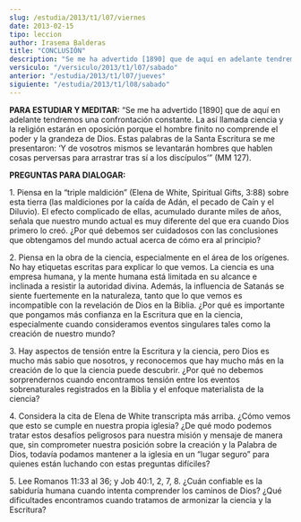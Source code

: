 ```yaml
---
slug: /estudia/2013/t1/l07/viernes
date: 2013-02-15
tipo: leccion
author: Irasema Balderas
title: "CONCLUSIÓN"
description: "Se me ha advertido [1890] que de aquí en adelante tendremos una confrontación constante. La así llamada ciencia y la religión estarán en oposición porque el hombre finito no comprende el poder y la grandeza de Dios. Estas palabras de la Santa Escritura se me presentaron: ‘Y de vosotros mismos se levantarán hombres que hablen cosas perversas para arrastrar tras sí a los discípulos’'"
versiculo: "/versiculo/2013/t1/l07/sabado"
anterior: "/estudia/2013/t1/l07/jueves"
siguiente: "/estudia/2013/t1/l08/sabado"
---
```


**PARA ESTUDIAR Y MEDITAR:** “Se me ha advertido [1890] que de aquí en adelante tendremos una confrontación constante. La así llamada ciencia y la religión estarán en oposición porque el hombre finito no comprende el poder y la grandeza de Dios. Estas palabras de la Santa Escritura se me presentaron: ‘Y de vosotros mismos se levantarán hombres que hablen cosas perversas para arrastrar tras sí a los discípulos’” (MM 127).

**PREGUNTAS PARA DIALOGAR:**

1\. Piensa en la “triple maldición” (Elena de White, Spiritual Gifts, 3:88) sobre esta tierra (las maldiciones por la caída de Adán, el pecado de Caín y el Diluvio). El efecto complicado de ellas, acumulado durante miles de años, señala que nuestro mundo actual es muy diferente del que era cuando Dios primero lo creó. ¿Por qué debemos ser cuidadosos con las conclusiones que obtengamos del mundo actual acerca de cómo era al principio?

2\. Piensa en la obra de la ciencia, especialmente en el área de los orígenes. No hay etiquetas escritas para explicar lo que vemos. La ciencia es una empresa humana, y la mente humana está limitada en su alcance e inclinada a resistir la autoridad divina. Además, la influencia de Satanás se siente fuertemente en la naturaleza, tanto que lo que vemos es incompatible con la revelación de Dios en la Biblia. ¿Por qué es importante que pongamos más confianza en la Escritura que en la ciencia, especialmente cuando consideramos eventos singulares tales como la creación de nuestro mundo?

3\. Hay aspectos de tensión entre la Escritura y la ciencia, pero Dios es mucho más sabio que nosotros, y reconocemos que hay mucho más en la creación de lo que la ciencia puede descubrir. ¿Por qué no debemos sorprendernos cuando encontramos tensión entre los eventos sobrenaturales registrados en la Biblia y el enfoque materialista de la ciencia?

4\. Considera la cita de Elena de White transcripta más arriba. ¿Cómo vemos que esto se cumple en nuestra propia iglesia? ¿De qué modo podemos tratar estos desafíos peligrosos para nuestra misión y mensaje de manera que, sin comprometer nuestra posición sobre la creación y la Palabra de Dios, todavía podamos mantener a la iglesia en un “lugar seguro” para quienes están luchando con estas preguntas difíciles?

5\. Lee Romanos 11:33 al 36; y Job 40:1, 2, 7, 8. ¿Cuán confiable es la sabiduría humana cuando intenta comprender los caminos de Dios? ¿Qué dificultades encontramos cuando tratamos de armonizar la ciencia y la Escritura?
